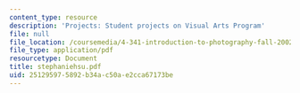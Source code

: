 ```yaml
---
content_type: resource
description: 'Projects: Student projects on Visual Arts Program'
file: null
file_location: /coursemedia/4-341-introduction-to-photography-fall-2002/251295975892b34ac50ae2cca67173be_stephaniehsu.pdf
file_type: application/pdf
resourcetype: Document
title: stephaniehsu.pdf
uid: 25129597-5892-b34a-c50a-e2cca67173be
---
```

